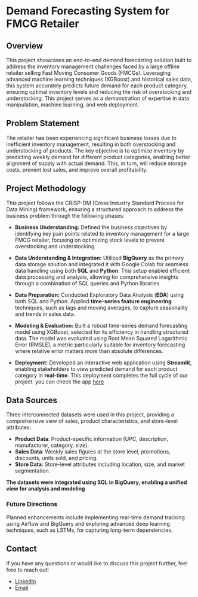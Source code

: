# Demand Forecasting System for FMCG Retailer
## Overview
This project showcases an end-to-end demand forecasting solution built to address the inventory management challenges faced by a large offline retailer selling Fast Moving Consumer Goods (FMCGs). Leveraging advanced machine learning techniques (XGBoost) and historical sales data, this system accurately predicts future demand for each product category, ensuring optimal inventory levels and reducing the risk of overstocking and understocking. This project serves as a demonstration of expertise in data manipulation, machine learning, and web deployment.


## Problem Statement
The retailer has been experiencing significant business losses due to inefficient inventory management, resulting in both overstocking and understocking of products. The key objective is to optimize inventory by predicting weekly demand for different product categories, enabling better alignment of supply with actual demand. This, in turn, will reduce storage costs, prevent lost sales, and improve overall profitability.

## Project Methodology
This project follows the CRISP-DM (Cross Industry Standard Process for Data Mining) framework, ensuring a structured approach to address the business problem through the following phases:
* **Business Understanding:**
Defined the business objectives by identifying key pain points related to inventory management for a large FMCG retailer, focusing on optimizing stock levels to prevent overstocking and understocking.

* **Data Understanding & Integration:**
Utilized **BigQuery** as the primary data storage solution and integrated it with Google Colab for seamless data handling using both **SQL** and **Python**. This setup enabled efficient data processing and analysis, allowing for comprehensive insights through a combination of SQL queries and Python libraries.

* **Data Preparation:**
Conducted Exploratory Data Analysis (**EDA**) using both SQL and Python. Applied **time-series feature engineering** techniques, such as lags and moving averages, to capture seasonality and trends in sales data.

* **Modeling & Evaluation:**
Built a robust time-series demand forecasting model using XGBoost, selected for its efficiency in handling structured data. The model was evaluated using Root Mean Squared Logarithmic Error (RMSLE), a metric particularly suitable for inventory forecasting where relative error matters more than absolute differences.

* **Deployment:**
Developed an interactive web application using **Streamlit**, enabling stakeholders to view predicted demand for each product category in **real-time**. This deployment completes the full cycle of our project. you can check the app [here](https://demand-forecasting-system-c3m3c2cxxz6z6fnatgasmv.streamlit.app/)

## Data Sources
Three interconnected datasets were used in this project, providing a comprehensive view of sales, product characteristics, and store-level attributes:

* **Product Data**: Product-specific information (UPC, description, manufacturer, category, size).
* **Sales Data**: Weekly sales figures at the store level, promotions, discounts, units sold, and pricing.
* **Store Data**: Store-level attributes including location, size, and market segmentation.
  
**The datasets were integrated using SQL in BigQuery, enabling a unified view for analysis and modeling**

### Future Directions
Planned enhancements include implementing real-time demand tracking using Airflow and BigQuery and exploring advanced deep learning techniques, such as LSTMs, for capturing long-term dependencies.

  ## Contact
If you have any questions or would like to discuss this project further, feel free to reach out!
* [LinkedIn](https://www.linkedin.com/in/hadeel-als-0a23702a6?utm_source=share&utm_campaign=share_via&utm_content=profile&utm_medium=ios_app ) 
* [Email](alsadonhadeel@gmail.com) 
